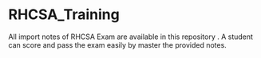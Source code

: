 # RHCSA_Training
All import notes of RHCSA Exam are available in this repository . A student can score and pass the exam  easily  by master the provided notes. 
